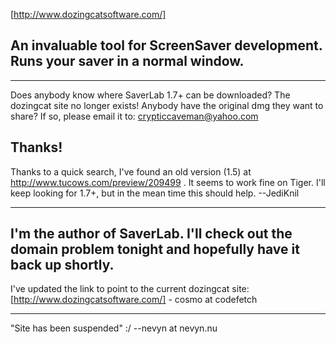 [http://www.dozingcatsoftware.com/]

An invaluable tool for ScreenSaver development. Runs your saver in a normal window.
----
----
Does anybody know where SaverLab 1.7+ can be downloaded?  The dozingcat site no longer exists!  Anybody have the original dmg they want to share?  If so, please email it to:
crypticcaveman@yahoo.com

Thanks!
----
Thanks to a quick search, I've found an old version (1.5) at http://www.tucows.com/preview/209499 . It seems to work fine on Tiger. I'll keep looking for 1.7+, but in the mean time this should help. --JediKnil

----

I'm the author of SaverLab. I'll check out the domain problem tonight and hopefully have it back up shortly.
----
I've updated the link to point to the current dozingcat site: [http://www.dozingcatsoftware.com/] - cosmo at codefetch 

----

"Site has been suspended" :/ --nevyn at nevyn.nu

